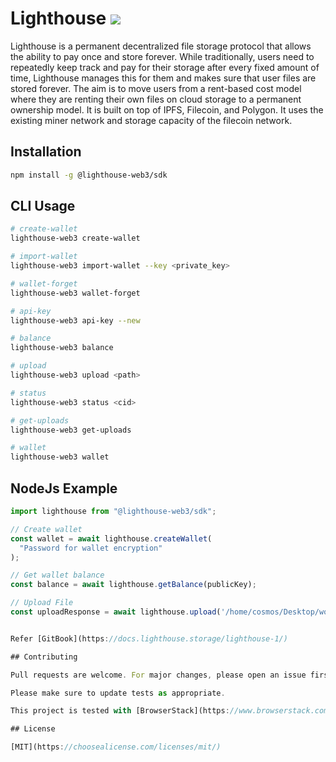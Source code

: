 # Lighthouse <img src="https://img.shields.io/badge/BETA-v0.2.4-green"/>

Lighthouse is a permanent decentralized file storage protocol that allows the ability to pay once and store forever. While traditionally, users need to repeatedly keep track and pay for their storage after every fixed amount of time, Lighthouse manages this for them and makes sure that user files are stored forever. The aim is to move users from a rent-based cost model where they are renting their own files on cloud storage to a permanent ownership model. It is built on top of IPFS, Filecoin, and Polygon. It uses the existing miner network and storage capacity of the filecoin network.

## Installation

```bash
npm install -g @lighthouse-web3/sdk
```

## CLI Usage

```bash
# create-wallet
lighthouse-web3 create-wallet

# import-wallet
lighthouse-web3 import-wallet --key <private_key>

# wallet-forget
lighthouse-web3 wallet-forget

# api-key
lighthouse-web3 api-key --new

# balance
lighthouse-web3 balance

# upload
lighthouse-web3 upload <path>

# status
lighthouse-web3 status <cid>

# get-uploads
lighthouse-web3 get-uploads

# wallet
lighthouse-web3 wallet
```

## NodeJs Example

```javascript
import lighthouse from "@lighthouse-web3/sdk";

// Create wallet
const wallet = await lighthouse.createWallet(
  "Password for wallet encryption"
);

// Get wallet balance
const balance = await lighthouse.getBalance(publicKey);

// Upload File
const uploadResponse = await lighthouse.upload('/home/cosmos/Desktop/wow.jpg', 'YOUR_API_KEY');


Refer [GitBook](https://docs.lighthouse.storage/lighthouse-1/)

## Contributing

Pull requests are welcome. For major changes, please open an issue first to discuss what you would like to change.

Please make sure to update tests as appropriate.

This project is tested with [BrowserStack](https://www.browserstack.com/).

## License

[MIT](https://choosealicense.com/licenses/mit/)
